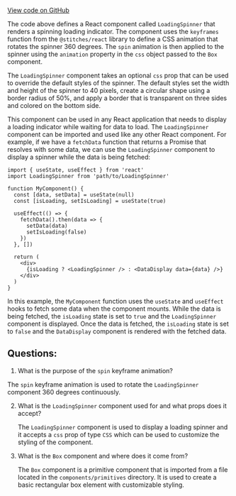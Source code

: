 [View code on GitHub](zoo-labs/zoo/blob/master/app/components/common/LoadingSpinner.tsx)

The code above defines a React component called `LoadingSpinner` that renders a spinning loading indicator. The component uses the `keyframes` function from the `@stitches/react` library to define a CSS animation that rotates the spinner 360 degrees. The `spin` animation is then applied to the spinner using the `animation` property in the `css` object passed to the `Box` component. 

The `LoadingSpinner` component takes an optional `css` prop that can be used to override the default styles of the spinner. The default styles set the width and height of the spinner to 40 pixels, create a circular shape using a border radius of 50%, and apply a border that is transparent on three sides and colored on the bottom side. 

This component can be used in any React application that needs to display a loading indicator while waiting for data to load. The `LoadingSpinner` component can be imported and used like any other React component. For example, if we have a `fetchData` function that returns a Promise that resolves with some data, we can use the `LoadingSpinner` component to display a spinner while the data is being fetched:

```
import { useState, useEffect } from 'react'
import LoadingSpinner from 'path/to/LoadingSpinner'

function MyComponent() {
  const [data, setData] = useState(null)
  const [isLoading, setIsLoading] = useState(true)

  useEffect(() => {
    fetchData().then(data => {
      setData(data)
      setIsLoading(false)
    })
  }, [])

  return (
    <div>
      {isLoading ? <LoadingSpinner /> : <DataDisplay data={data} />}
    </div>
  )
}
```

In this example, the `MyComponent` function uses the `useState` and `useEffect` hooks to fetch some data when the component mounts. While the data is being fetched, the `isLoading` state is set to `true` and the `LoadingSpinner` component is displayed. Once the data is fetched, the `isLoading` state is set to `false` and the `DataDisplay` component is rendered with the fetched data.
## Questions: 
 1. What is the purpose of the `spin` keyframe animation?
   
   The `spin` keyframe animation is used to rotate the `LoadingSpinner` component 360 degrees continuously.

2. What is the `LoadingSpinner` component used for and what props does it accept?
   
   The `LoadingSpinner` component is used to display a loading spinner and it accepts a `css` prop of type `CSS` which can be used to customize the styling of the component.

3. What is the `Box` component and where does it come from?
   
   The `Box` component is a primitive component that is imported from a file located in the `components/primitives` directory. It is used to create a basic rectangular box element with customizable styling.